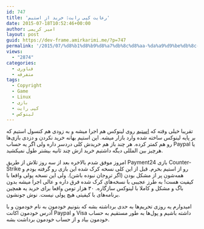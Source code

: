 ```yaml
---
id: 747
title: 'رعایت کپی رایت: خرید از استیم'
date: 2015-07-18T10:52:46+00:00
author: امیر کریمی
layout: post
guid: https://dev-frame.amirkarimi.me/?p=747
permalink: '/2015/07/%d8%b1%d8%b9%d8%a7%db%8c%d8%aa-%da%a9%d9%be%db%8c-%d8%b1%d8%a7%db%8c%d8%aa-%d8%ae%d8%b1%db%8c%d8%af-%d8%a7%d8%b2-%d8%a7%d8%b3%d8%aa%db%8c%d9%85/'
views:
  - "2874"
categories:
  - فناوری
  - متفرقه
tags:
  - Copyright
  - Game
  - Linux
  - بازی
  - کپی رایت
  - لینوکس
---
```

تقریبا خیلی وقته که <a href="https://en.wikipedia.org/wiki/Steam_(software)#Linux" target="_blank">استیم</a> روی لینوکس هم اجرا میشه و به زودی هم کنسول استیم که بر پایه لینوکس ساخته شده وارد بازار میشه. این استیم بهانه خرید نکردن و دزدی بازی‌ها رو هم کمتر کرده. هر چند باز هم خریدش کلی دردسر داره ولی اگر یه حساب Paypal یا هرچیز بین المللی دیگه داشتیم خرید ازش چند ثانیه بیشتر طول نمیکشید.

امروز موفق شدم بالاخره بعد از سه روز تلاش از طریق Payment24 بازی Counter-Strike رو از استیم بخرم. قبل از این کلی نسخه کرک شده این بازی رو گرفته بودم و همه‌شون پر از مشکل بودن (اگر تروجان نبوده باشن). ولی این نسخه پولی واقعا با کیفیت هست! به طرز عجیبی با نسخه‌های کرک شده فرق داره و عالی اجرا میشه بدون باگ و مشکل و کاملا با لینوکس سازگاره. ۳۰ هزار تومن واقعا برای خرید یه همچین برنامه‌های با کیفیتی هیچ پولی نیست. نوش جونشون.

امیدوارم یه روزی تحریم‌ها به حدی برداشته بشه که بتونیم خودمون به نام خودمون و با آدرس خودمون اکانت Paypal و Visa داشته باشیم و پول‌ها به طور مستقیم به حساب خودمون بیاد و از حساب خودمون برداشت بشه.